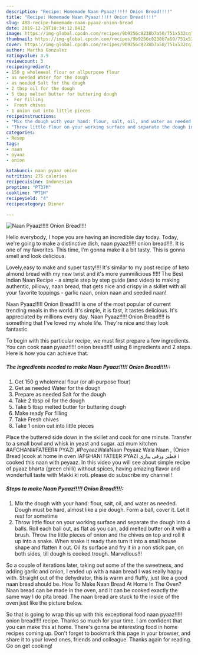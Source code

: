 ```yaml
---
description: "Recipe: Homemade Naan Pyaaz!!!!! Onion Bread!!!!"
title: "Recipe: Homemade Naan Pyaaz!!!!! Onion Bread!!!!"
slug: 488-recipe-homemade-naan-pyaaz-onion-bread
date: 2019-12-29T10:34:12.041Z
image: https://img-global.cpcdn.com/recipes/9b9256c8238b7a50/751x532cq70/naan-pyaaz-onion-bread-recipe-main-photo.jpg
thumbnail: https://img-global.cpcdn.com/recipes/9b9256c8238b7a50/751x532cq70/naan-pyaaz-onion-bread-recipe-main-photo.jpg
cover: https://img-global.cpcdn.com/recipes/9b9256c8238b7a50/751x532cq70/naan-pyaaz-onion-bread-recipe-main-photo.jpg
author: Martha Gonzalez
ratingvalue: 3.9
reviewcount: 3
recipeingredient:
- 150 g wholemeal flour or allpurpose flour
- as needed Water for the dough
- as needed Salt for the dough
- 2 tbsp oil for the dough
- 5 tbsp melted butter for buttering dough
-  For filling
-  Fresh chives
- 1 onion cut into little pieces
recipeinstructions:
- "Mix the dough with your hand: flour, salt, oil, and water as needed. Dough must be hard, almost like a pie dough. Form a ball, cover it. Let it rest for sometime"
- "Throw little flour on your working surface and separate the dough into 4 balls. Roll each ball out, as flat as you can, add melted butter on it with a brush. Throw the little pieces of onion and the chives on top and roll it up into a snake. When snake it ready then turn it into a snail house shape and flatten it out. Oil its surface and fry it in a non stick pan, on both sides, till dough is cooked trough. Marvellous!!!"
categories:
- Resep
tags:
- naan
- pyaaz
- onion

katakunci: naan pyaaz onion
nutrition: 275 calories
recipecuisine: Indonesian
preptime: "PT37M"
cooktime: "PT1H"
recipeyield: "4"
recipecategory: Dinner

---
```



![Naan Pyaaz!!!!! Onion Bread!!!!](https://img-global.cpcdn.com/recipes/9b9256c8238b7a50/751x532cq70/naan-pyaaz-onion-bread-recipe-main-photo.jpg)

Hello everybody, I hope you are having an incredible day today. Today, we're going to make a distinctive dish, naan pyaaz!!!!! onion bread!!!!. It is one of my favorites. This time, I'm gonna make it a bit tasty. This is gonna smell and look delicious.

Lovely,easy to make and super tasty!!!! It&#39;s similar to my post recipe of keto almond bread with my new twist and it&#39;s more yummilicious !!!!! The Best Indian Naan Recipe - a simple step by step guide (and video) to making authentic, pillowy, naan bread, that gets nice and crispy in a skillet with all your favorite toppings - garlic naan, onion naan and seeded naan!

Naan Pyaaz!!!!! Onion Bread!!!! is one of the most popular of current trending meals in the world. It's simple, it is fast, it tastes delicious. It's appreciated by millions every day. Naan Pyaaz!!!!! Onion Bread!!!! is something that I've loved my whole life. They're nice and they look fantastic.


To begin with this particular recipe, we must first prepare a few ingredients. You can cook naan pyaaz!!!!! onion bread!!!! using 8 ingredients and 2 steps. Here is how you can achieve that.

##### The ingredients needed to make Naan Pyaaz!!!!! Onion Bread!!!!::

1. Get 150 g wholemeal flour (or all-purpose flour)
1. Get as needed Water for the dough
1. Prepare as needed Salt for the dough
1. Take 2 tbsp oil for the dough
1. Take 5 tbsp melted butter for buttering dough
1. Make ready  For filling
1. Take  Fresh chives
1. Take 1 onion cut into little pieces


Place the buttered side down in the skillet and cook for one minute. Transfer to a small bowl and whisk in yeast and sugar. azi mum kitchen #AFGHANI#FATEER# PYAZI ,#PeyaazWalaNaan Peyaaz Wala Naan , (Onion Bread )cook at home in oven IAFGHANI FATEER PYAZI فطیر ورقی پیازی i cooked this naan with peyaaz. In this video you will see about simple recipe of pyaaz bharta (green chilli) without spices, having amazing flavor and wonderfull taste with Makki ki roti. please do subscribe my channel ! 

##### Steps to make Naan Pyaaz!!!!! Onion Bread!!!!:

1. Mix the dough with your hand: flour, salt, oil, and water as needed. Dough must be hard, almost like a pie dough. Form a ball, cover it. Let it rest for sometime
1. Throw little flour on your working surface and separate the dough into 4 balls. Roll each ball out, as flat as you can, add melted butter on it with a brush. Throw the little pieces of onion and the chives on top and roll it up into a snake. When snake it ready then turn it into a snail house shape and flatten it out. Oil its surface and fry it in a non stick pan, on both sides, till dough is cooked trough. Marvellous!!!


So a couple of iterations later, taking out some of the the sweetness, and adding garlic and onion, I ended up with a naan bread I was really happy with. Straight out of the dehydrator, this is warm and fluffy, just like a good naan bread should be. How To Make Naan Bread At Home In The Oven? Naan bread can be made in the oven, and it can be cooked exactly the same way I do pita bread. The naan bread are stuck to the inside of the oven just like the picture below. 

So that is going to wrap this up with this exceptional food naan pyaaz!!!!! onion bread!!!! recipe. Thanks so much for your time. I am confident that you can make this at home. There's gonna be interesting food in home recipes coming up. Don't forget to bookmark this page in your browser, and share it to your loved ones, friends and colleague. Thanks again for reading. Go on get cooking!
